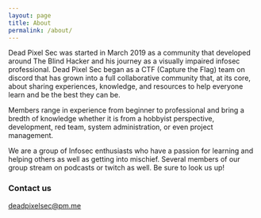 ```yaml
---
layout: page
title: About
permalink: /about/
---
```


Dead Pixel Sec was started in March 2019 as a community that developed around The Blind Hacker and his journey as a visually impaired infosec professional. Dead Pixel Sec began as a CTF (Capture the Flag) team on discord that has grown into a full collaborative community that, at its core, about sharing experiences, knowledge, and resources to help everyone learn and be the best they can be. 

Members range in experience from beginner to professional and bring a bredth of knowledge whether it is from a hobbyist perspective, development, red team, system administration, or even project management.

We are a group of Infosec enthusiasts who have a passion for learning and helping others as well as getting into mischief.  Several members of our group stream on podcasts or twitch as well.  Be sure to look us up!

### Contact us

[deadpixelsec@pm.me](mailto:deadpixelsec@pm.me)
